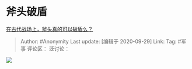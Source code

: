 # 斧头破盾
[在古代战场上，斧头真的可以破盾么？](https://www.zhihu.com/question/413575737/answer/1499690014)

> Author: #Anonymity
> Last update: [编辑于 2020-09-29]
> Link:
> Tag: #军事
> 评论区：
> 泛讨论：

![](https://pic2.zhimg.com/50/v2-f9d3dc83483f3e95c5c7759f53d890c1_hd.jpg?source=1940ef5c)
